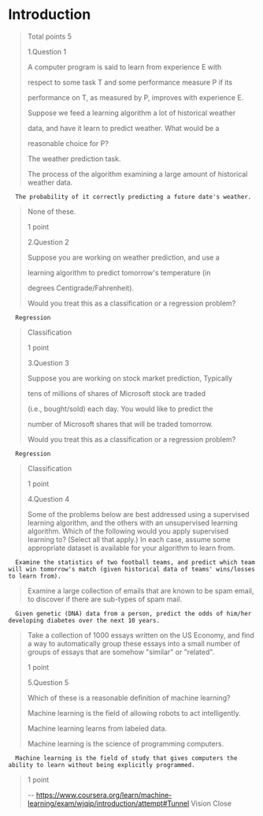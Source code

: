 # Introduction
> 
> Total points 5
> 
>  1.Question 1
> 
> A computer program is said to learn from experience E with
> 
> respect to some task T and some performance measure P if its
> 
> performance on T, as measured by P, improves with experience E.
> 
> Suppose we feed a learning algorithm a lot of historical weather
> 
> data, and have it learn to predict weather. What would be a
> 
> reasonable choice for P? 
> 
>  The weather prediction task. 
> 
>  The process of the algorithm examining a large amount of historical weather data. 
> 

      The probability of it correctly predicting a future date's weather. 
> 
>  None of these. 
> 
> 1 point
> 
>  2.Question 2
> 
> Suppose you are working on weather prediction, and use a
> 
> learning algorithm to predict tomorrow's temperature (in
> 
> degrees Centigrade/Fahrenheit).
> 
> Would you treat this as a classification or a regression problem? 
> 

      Regression 
> 
>  Classification 
> 
> 1 point
> 
>  3.Question 3
> 
> Suppose you are working on stock market prediction, Typically
> 
> tens of millions of shares of Microsoft stock are traded
> 
> (i.e., bought/sold) each day. You would like to predict the
> 
> number of Microsoft shares that will be traded tomorrow.
> 
> Would you treat this as a classification or a regression problem? 
> 

      Regression 
> 
>  Classification 
> 
> 1 point
> 
>  4.Question 4
> 
> Some of the problems below are best addressed using a supervised learning algorithm, and the others with an unsupervised learning algorithm. Which of the following would you apply supervised learning to? (Select all that apply.) In each case, assume some appropriate dataset is available for your algorithm to learn from. 
> 

      Examine the statistics of two football teams, and predict which team will win tomorrow's match (given historical data of teams' wins/losses to learn from). 
> 
>  Examine a large collection of emails that are known to be spam email, to discover if there are sub-types of spam mail. 
> 

      Given genetic (DNA) data from a person, predict the odds of him/her developing diabetes over the next 10 years. 
> 
>  Take a collection of 1000 essays written on the US Economy, and find a way to automatically group these essays into a small number of groups of essays that are somehow "similar" or "related". 
> 
> 1 point
> 
>  5.Question 5
> 
> Which of these is a reasonable definition of machine learning? 
> 
>  Machine learning is the field of allowing robots to act intelligently. 
> 
>  Machine learning learns from labeled data. 
> 
>  Machine learning is the science of programming computers. 
> 

      Machine learning is the field of study that gives computers the ability to learn without being explicitly programmed. 
> 
> 1 point
>
> -- https://www.coursera.org/learn/machine-learning/exam/wjqip/introduction/attempt#Tunnel Vision Close
